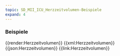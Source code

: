 ```yaml
---
topic: SD_MII_ICU_Herzzeitvolumen-Beispiele
expand: 4
---
```

### Beispiele


<tabs>
    <tab title="Übersicht">      
        {{render:Herzzeitvolumen}}
    </tab>
    <tab title="XML">      
        {{xml:Herzzeitvolumen}}
    </tab>
    <tab title="JSON">
        {{json:Herzzeitvolumen}}
    </tab>
    <tab title="Link">
        {{link:Herzzeitvolumen}}
    </tab>
</tabs>
